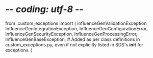 # -*- coding: utf-8 -*-
from .custom_exceptions import (
    InfluenceGenValidationException,
    InfluenceGenIntegrationException,
    InfluenceGenConfigurationError,
    InfluenceGenSecurityException,
    InfluenceGenProcessingError,
    InfluenceGenBaseException, # Added as per class definitions in custom_exceptions.py, even if not explicitly listed in SDS's __init__ for exceptions.
)